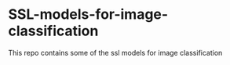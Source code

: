 # SSL-models-for-image-classification
This repo contains some of the ssl models for image classification
